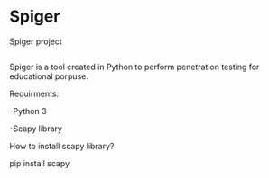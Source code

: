 # Spiger
Spiger project

<img src=""></img>

Spiger is a tool created in Python to perform penetration testing for educational porpuse.

Requirments:

-Python 3

-Scapy library

How to install scapy library?
 
pip install scapy
